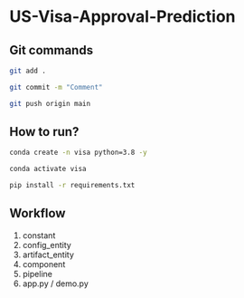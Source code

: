 # US-Visa-Approval-Prediction

## Git commands
```bash
git add .

git commit -m "Comment"

git push origin main

```

## How to run?

```bash
conda create -n visa python=3.8 -y
```
```bash
conda activate visa
```

```bash
pip install -r requirements.txt
```

## Workflow

1. constant
2. config_entity
3. artifact_entity
4. component
5. pipeline
6. app.py / demo.py